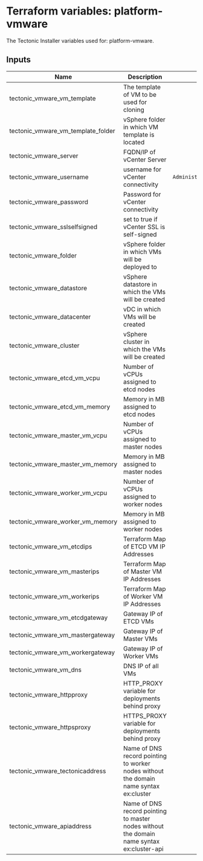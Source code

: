 # Terraform variables: platform-vmware
The Tectonic Installer variables used for: platform-vmware.

## Inputs
| Name | Description | Default | Required |
|------|-------------|:-----:|:-----:|
| tectonic_vmware_vm_template | The template of VM to be used for cloning |  | yes |
| tectonic_vmware_vm_template_folder | vSphere folder in which VM template is located |  | yes |
| tectonic_vmware_server | FQDN/IP of vCenter Server | `` | yes |
| tectonic_vmware_username | username for vCenter connectivity | `Administrator@vsphere.local` | no |
| tectonic_vmware_password | Password for vCenter connectivity |  | yes |
| tectonic_vmware_sslselfsigned | set to true if vCenter SSL is self-signed |  | yes |
| tectonic_vmware_folder | vSphere folder in which VMs will be deployed to |  | yes |
| tectonic_vmware_datastore | vSphere datastore in which the VMs will be created |  | yes |
| tectonic_vmware_datacenter | vDC in which VMs will be created |  | yes |
| tectonic_vmware_cluster | vSphere cluster in which the VMs will be created |  | yes |
| tectonic_vmware_etcd_vm_vcpu | Number of vCPUs assigned to etcd nodes | `1` | no |
| tectonic_vmware_etcd_vm_memory | Memory in MB assigned to etcd nodes | `4096` | no |
| tectonic_vmware_master_vm_vcpu | Number of vCPUs assigned to master nodes | `2` | no |
| tectonic_vmware_master_vm_memory | Memory in MB assigned to master nodes | `4096` | no |
| tectonic_vmware_worker_vm_vcpu | Number of vCPUs assigned to worker nodes | `2` | no |
| tectonic_vmware_worker_vm_memory | Memory in MB assigned to worker nodes | `4096` | no |
| tectonic_vmware_vm_etcdips | Terraform Map of ETCD VM IP Addresses | | yes |
| tectonic_vmware_vm_masterips | Terraform Map of Master VM IP Addresses | | yes |
| tectonic_vmware_vm_workerips | Terraform Map of Worker VM IP Addresses | | yes |
| tectonic_vmware_vm_etcdgateway | Gateway IP of ETCD VMs | | yes |
| tectonic_vmware_vm_mastergateway | Gateway IP of Master VMs | | yes |
| tectonic_vmware_vm_workergateway | Gateway IP of Worker VMs | | yes |
| tectonic_vmware_vm_dns | DNS IP of all VMs | | yes |
| tectonic_vmware_httpproxy | HTTP_PROXY variable for deployments behind proxy | | yes |
| tectonic_vmware_httpsproxy | HTTPS_PROXY variable for deployments behind proxy | | yes |
| tectonic_vmware_tectonicaddress | Name of DNS record pointing to worker nodes without the domain name syntax ex:cluster  | | yes |
| tectonic_vmware_apiaddress | Name of DNS record pointing to master nodes without the domain name syntax ex:cluster-api | | yes |
